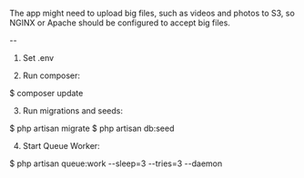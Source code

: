 The app might need to upload big files, such as videos and photos to S3, so NGINX or Apache should be configured to accept big files.

--

1. Set .env

2. Run composer:

$ composer update

3. Run migrations and seeds:

$ php artisan migrate
$ php artisan db:seed

4. Start Queue Worker:

$ php artisan queue:work --sleep=3 --tries=3 --daemon
 